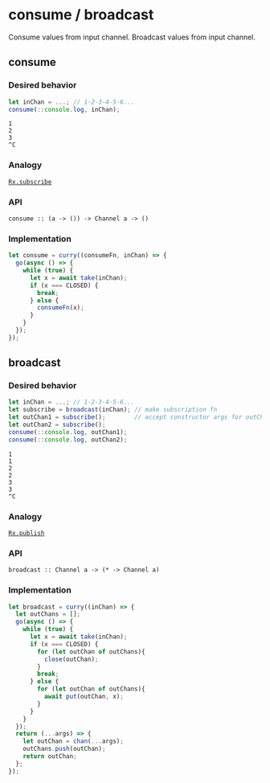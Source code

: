 # consume / broadcast

Consume values from input channel. Broadcast values from input channel.

## consume

### Desired behavior 

```js
let inChan = ...; // 1-2-3-4-5-6...
consume(::console.log, inChan); 
```

```
1 
2 
3 
^C
```

### Analogy

[`Rx.subscribe`](http://reactivex.io/documentation/operators/subscribe.html)

### API

```
consume :: (a -> ()) -> Channel a -> ()
```

### Implementation

```js
let consume = curry((consumeFn, inChan) => {
  go(async () => {
    while (true) {
      let x = await take(inChan);
      if (x === CLOSED) {
        break;
      } else {
        consumeFn(x);
      }
    }
  });
});
```

## broadcast

### Desired behavior 

```js
let inChan = ...; // 1-2-3-4-5-6...
let subscribe = broadcast(inChan); // make subscription fn
let outChan1 = subscribe();        // accept constructor args for outChan
let outChan2 = subscribe();
consume(::console.log, outChan1);
consume(::console.log, outChan2); 
```

```
1
1
2
2
3
3
^C
```

### Analogy

[`Rx.publish`](http://reactivex.io/documentation/operators/publish.html)

### API

```
broadcast :: Channel a -> (* -> Channel a)
```

### Implementation

```js
let broadcast = curry((inChan) => {
  let outChans = [];
  go(async () => {
    while (true) {
      let x = await take(inChan);
      if (x === CLOSED) {
        for (let outChan of outChans){
          close(outChan);
        }
        break;
      } else {
        for (let outChan of outChans){
          await put(outChan, x);
        }
      }
    }
  });
  return (...args) => {
    let outChan = chan(...args);
    outChans.push(outChan);
    return outChan;
  };
});
```
